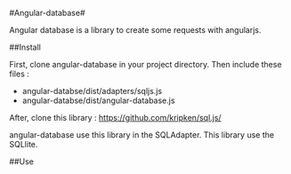 #Angular-database#

Angular database is a library to create some requests with angularjs. 

##Install

First, clone angular-database in your project directory. Then include these files :

* angular-databse/dist/adapters/sqljs.js
* angular-databse/dist/angular-database.js

After, clone this library : https://github.com/kripken/sql.js/

angular-database use this library in the SQLAdapter. This library use the SQLlite.

##Use